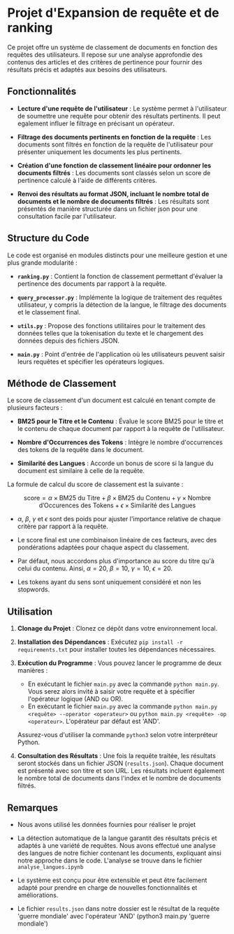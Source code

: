# Projet d'Expansion de requête et de ranking

Ce projet offre un système de classement de documents en fonction des requêtes des utilisateurs. Il repose sur une analyse approfondie des contenus des articles et des critères de pertinence pour fournir des résultats précis et adaptés aux besoins des utilisateurs.

## Fonctionnalités

- **Lecture d'une requête de l'utilisateur** : Le système permet à l'utilisateur de soumettre une requête pour obtenir des résultats pertinents. Il peut egalement influer le filtrage en précisant un opérateur.
  
- **Filtrage des documents pertinents en fonction de la requête** : Les documents sont filtrés en fonction de la requête de l'utilisateur pour présenter uniquement les documents les plus pertinents. 

- **Création d'une fonction de classement linéaire pour ordonner les documents filtrés** : Les documents sont classés selon un score de pertinence calculé à l'aide de différents critères.

- **Renvoi des résultats au format JSON, incluant le nombre total de documents et le nombre de documents filtrés** : Les résultats sont présentés de manière structurée dans un fichier json pour une consultation facile par l'utilisateur.

## Structure du Code

Le code est organisé en modules distincts pour une meilleure gestion et une plus grande modularité :

- **`ranking.py`** : Contient la fonction de classement permettant d'évaluer la pertinence des documents par rapport à la requête.

- **`query_processor.py`** : Implémente la logique de traitement des requêtes utilisateur, y compris la détection de la langue, le filtrage des documents et le classement final.

- **`utils.py`** : Propose des fonctions utilitaires pour le traitement des données telles que la tokenisation du texte et le chargement des données depuis des fichiers JSON.

- **`main.py`** : Point d'entrée de l'application où les utilisateurs peuvent saisir leurs requêtes et spécifier les opérateurs logiques.

## Méthode de Classement

Le score de classement d'un document est calculé en tenant compte de plusieurs facteurs :

- **BM25 pour le Titre et le Contenu** : Évalue le score BM25 pour le titre et le contenu de chaque document par rapport à la requête de l'utilisateur.

- **Nombre d'Occurrences des Tokens** : Intègre le nombre d'occurrences des tokens de la requête dans le document.

- **Similarité des Langues** : Accorde un bonus de score si la langue du document est similaire à celle de la requête.

La formule de calcul du score de classement est la suivante :

$$ \text{score} = \alpha \times \text{BM25 du Titre} + \beta \times \text{BM25 du Contenu} + \gamma \times \text{Nombre d'Occurences des Tokens} + \epsilon \times \text{Similarité des Langues} $$

- $\alpha$, $\beta$, $\gamma$ et $\epsilon$ sont des poids pour ajuster l'importance relative de chaque critère par rapport à la requête. 

- Le score final est une combinaison linéaire de ces facteurs, avec des pondérations adaptées pour chaque aspect du classement.

- Par défaut, nous accordons plus d'importance au score du titre qu'à celui du contenu. Ainsi, $\alpha = 20$, $\beta = 10$, $\gamma = 10$, $\epsilon = 20$.

- Les tokens ayant du sens sont uniquement considéré et non les stopwords.

## Utilisation

1. **Clonage du Projet** : Clonez ce dépôt dans votre environnement local.

2. **Installation des Dépendances** : Exécutez `pip install -r requirements.txt` pour installer toutes les dépendances nécessaires.

3. **Exécution du Programme** : Vous pouvez lancer le programme de deux manières : 
    - En exécutant le fichier `main.py` avec la commande `python main.py`. Vous serez alors invité à saisir votre requête et à spécifier l'opérateur logique (AND ou OR).
    - En exécutant le fichier `main.py` avec la commande `python main.py <requête> --operator <operateur>` ou `python main.py <requête> -op <operateur>`. L'opérateur par défaut est 'AND'. 
    
    Assurez-vous d'utiliser la commande `python3` selon votre interpréteur Python.

4. **Consultation des Résultats** : Une fois la requête traitée, les résultats seront stockés dans un fichier JSON (`results.json`). Chaque document est présenté avec son titre et son URL. Les résultats incluent également le nombre total de documents dans l'index et le nombre de documents filtrés.

## Remarques
- Nous avons utilisé les données fournies pour réaliser le projet 

- La détection automatique de la langue garantit des résultats précis et adaptés à une variété de requêtes. Nous avons effectué une analyse des langues de notre fichier contenant les documents, expliquant ainsi notre approche dans le code. L'analyse se trouve dans le fichier `analyse_langues.ipynb`

- Le système est conçu pour être extensible et peut être facilement adapté pour prendre en charge de nouvelles fonctionnalités et améliorations.

- Le fichier `results.json` dans notre dossier est le résultat de la requête 'guerre mondiale' avec l'opérateur 'AND' (python3 main.py 'guerre mondiale')